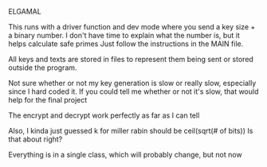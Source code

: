 ELGAMAL

This runs with a driver function and dev mode where you send a key size + a binary number. 
I don't have time to explain what the number is, but it helps calculate safe primes
Just follow the instructions in the MAIN file.

All keys and texts are stored in files to represent them being sent or stored outside the program.

Not sure whether or not my key generation is slow or really slow, especially since I hard coded it.
If you could tell me whether or not it's slow, that would help for the final project

The encrypt and decrypt work perfectly as far as I can tell

Also, I kinda just guessed k for miller rabin should be ceil(sqrt(# of bits))
Is that about right?

Everything is in a single class, which will probably change, but not now